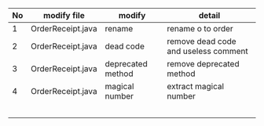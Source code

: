 | No   | modify file       | modify            | detail                               |
| ---- | ----------------- | ----------------- | ------------------------------------ |
| 1    | OrderReceipt.java | rename            | rename o to order                    |
| 2    | OrderReceipt.java | dead code         | remove dead code and useless comment |
| 3    | OrderReceipt.java | deprecated method | remove deprecated method             |
| 4    | OrderReceipt.java | magical number    | extract magical number               |
|      |                   |                   |                                      |
|      |                   |                   |                                      |
|      |                   |                   |                                      |
|      |                   |                   |                                      |
|      |                   |                   |                                      |

